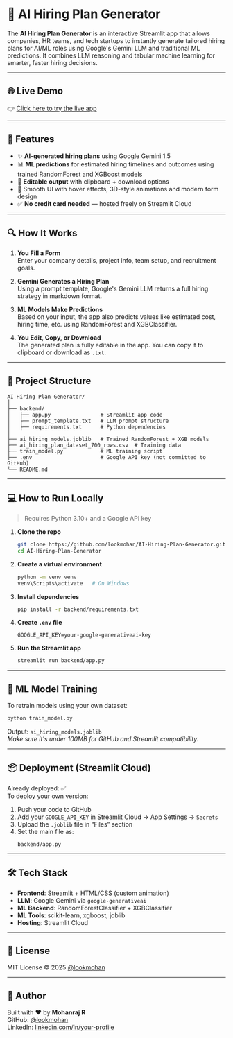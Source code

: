 # 🤖 AI Hiring Plan Generator

The **AI Hiring Plan Generator** is an interactive Streamlit app that allows companies, HR teams, and tech startups to instantly generate tailored hiring plans for AI/ML roles using Google's Gemini LLM and traditional ML predictions. It combines LLM reasoning and tabular machine learning for smarter, faster hiring decisions.

---

## 🌐 Live Demo

👉 [Click here to try the live app](https://ai-hiring-plan-generator.streamlit.app)

---

## 🚀 Features

- ✨ **AI-generated hiring plans** using Google Gemini 1.5
- 📊 **ML predictions** for estimated hiring timelines and outcomes using trained RandomForest and XGBoost models
- 📝 **Editable output** with clipboard + download options
- 🎨 Smooth UI with hover effects, 3D-style animations and modern form design
- ✅ **No credit card needed** — hosted freely on Streamlit Cloud

---

## 🔍 How It Works

1. **You Fill a Form**  
   Enter your company details, project info, team setup, and recruitment goals.

2. **Gemini Generates a Hiring Plan**  
   Using a prompt template, Google's Gemini LLM returns a full hiring strategy in markdown format.

3. **ML Models Make Predictions**  
   Based on your input, the app also predicts values like estimated cost, hiring time, etc. using RandomForest and XGBClassifier.

4. **You Edit, Copy, or Download**  
   The generated plan is fully editable in the app. You can copy it to clipboard or download as `.txt`.

---

## 📁 Project Structure

```
AI Hiring Plan Generator/
│
├── backend/
│   ├── app.py                # Streamlit app code
│   ├── prompt_template.txt   # LLM prompt structure
│   ├── requirements.txt      # Python dependencies
│
├── ai_hiring_models.joblib   # Trained RandomForest + XGB models
├── ai_hiring_plan_dataset_700_rows.csv  # Training data
├── train_model.py            # ML training script
├── .env                      # Google API key (not committed to GitHub)
└── README.md
```

---

## 💻 How to Run Locally

> Requires Python 3.10+ and a Google API key

1. **Clone the repo**
   ```bash
   git clone https://github.com/lookmohan/AI-Hiring-Plan-Generator.git
   cd AI-Hiring-Plan-Generator
   ```

2. **Create a virtual environment**
   ```bash
   python -m venv venv
   venv\Scripts\activate   # On Windows
   ```

3. **Install dependencies**
   ```bash
   pip install -r backend/requirements.txt
   ```

4. **Create `.env` file**
   ```
   GOOGLE_API_KEY=your-google-generativeai-key
   ```

5. **Run the Streamlit app**
   ```bash
   streamlit run backend/app.py
   ```

---

## 🧠 ML Model Training

To retrain models using your own dataset:

```bash
python train_model.py
```

Output: `ai_hiring_models.joblib`  
*Make sure it's under 100MB for GitHub and Streamlit compatibility.*

---

## 📦 Deployment (Streamlit Cloud)

Already deployed: ✅  
To deploy your own version:

1. Push your code to GitHub  
2. Add your `GOOGLE_API_KEY` in Streamlit Cloud → App Settings → `Secrets`  
3. Upload the `.joblib` file in “Files” section  
4. Set the main file as:  
   ```
   backend/app.py
   ```

---

## 🛠 Tech Stack

- **Frontend**: Streamlit + HTML/CSS (custom animation)
- **LLM**: Google Gemini via `google-generativeai`
- **ML Backend**: RandomForestClassifier + XGBClassifier
- **ML Tools**: scikit-learn, xgboost, joblib
- **Hosting**: Streamlit Cloud

---

## 📄 License

MIT License © 2025 [@lookmohan](https://github.com/lookmohan)

---

## 👤 Author

Built with ❤️ by **Mohanraj R**  
GitHub: [@lookmohan](https://github.com/lookmohan)  
LinkedIn: [linkedin.com/in/your-profile](https://www.linkedin.com/in/moganraj)

